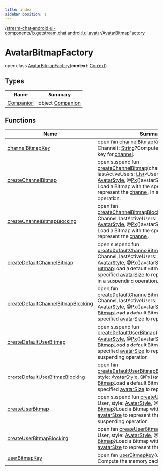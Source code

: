 ```yaml
---
title: index
sidebar_position: 1
---
```

/[stream-chat-android-ui-components](../../index.md)/[io.getstream.chat.android.ui.avatar](../index.md)/[AvatarBitmapFactory](index.md)  
  
  
  
# AvatarBitmapFactory  
open class [AvatarBitmapFactory](index.md)(**context**: [Context](https://developer.android.com/reference/kotlin/android/content/Context.html))  
  
## Types  
  
|  Name |  Summary | 
|---|---|
| <a name="io.getstream.chat.android.ui.avatar/AvatarBitmapFactory.Companion///PointingToDeclaration/"></a>[Companion](Companion/index.md)| <a name="io.getstream.chat.android.ui.avatar/AvatarBitmapFactory.Companion///PointingToDeclaration/"></a>object [Companion](Companion/index.md)|
  
  
## Functions  
  
|  Name |  Summary | 
|---|---|
| <a name="io.getstream.chat.android.ui.avatar/AvatarBitmapFactory/channelBitmapKey/#io.getstream.chat.android.client.models.Channel/PointingToDeclaration/"></a>[channelBitmapKey](channelBitmapKey.md)| <a name="io.getstream.chat.android.ui.avatar/AvatarBitmapFactory/channelBitmapKey/#io.getstream.chat.android.client.models.Channel/PointingToDeclaration/"></a>open fun [channelBitmapKey](channelBitmapKey.md)(channel: Channel): [String](https://kotlinlang.org/api/latest/jvm/stdlib/kotlin/-string/index.html)?Compute the memory cache key for [channel](channelBitmapKey.md).|
| <a name="io.getstream.chat.android.ui.avatar/AvatarBitmapFactory/createChannelBitmap/#io.getstream.chat.android.client.models.Channel#kotlin.collections.List[io.getstream.chat.android.client.models.User]#io.getstream.chat.android.ui.avatar.AvatarStyle#kotlin.Int/PointingToDeclaration/"></a>[createChannelBitmap](createChannelBitmap.md)| <a name="io.getstream.chat.android.ui.avatar/AvatarBitmapFactory/createChannelBitmap/#io.getstream.chat.android.client.models.Channel#kotlin.collections.List[io.getstream.chat.android.client.models.User]#io.getstream.chat.android.ui.avatar.AvatarStyle#kotlin.Int/PointingToDeclaration/"></a>open suspend fun [createChannelBitmap](createChannelBitmap.md)(channel: Channel, lastActiveUsers: [List](https://kotlinlang.org/api/latest/jvm/stdlib/kotlin.collections/-list/index.html)&lt;User&gt;, style: [AvatarStyle](../AvatarStyle/index.md), @[Px](https://developer.android.com/reference/kotlin/androidx/annotation/Px.html)()avatarSize: [Int](https://kotlinlang.org/api/latest/jvm/stdlib/kotlin/-int/index.html)): [Bitmap](https://developer.android.com/reference/kotlin/android/graphics/Bitmap.html)?Load a Bitmap with the specified [avatarSize](createChannelBitmap.md) to represent the [channel](createChannelBitmap.md), in a suspending operation.|
| <a name="io.getstream.chat.android.ui.avatar/AvatarBitmapFactory/createChannelBitmapBlocking/#io.getstream.chat.android.client.models.Channel#kotlin.collections.List[io.getstream.chat.android.client.models.User]#io.getstream.chat.android.ui.avatar.AvatarStyle#kotlin.Int/PointingToDeclaration/"></a>[createChannelBitmapBlocking](createChannelBitmapBlocking.md)| <a name="io.getstream.chat.android.ui.avatar/AvatarBitmapFactory/createChannelBitmapBlocking/#io.getstream.chat.android.client.models.Channel#kotlin.collections.List[io.getstream.chat.android.client.models.User]#io.getstream.chat.android.ui.avatar.AvatarStyle#kotlin.Int/PointingToDeclaration/"></a>open fun [createChannelBitmapBlocking](createChannelBitmapBlocking.md)(channel: Channel, lastActiveUsers: [List](https://kotlinlang.org/api/latest/jvm/stdlib/kotlin.collections/-list/index.html)&lt;User&gt;, style: [AvatarStyle](../AvatarStyle/index.md), @[Px](https://developer.android.com/reference/kotlin/androidx/annotation/Px.html)()avatarSize: [Int](https://kotlinlang.org/api/latest/jvm/stdlib/kotlin/-int/index.html)): [Bitmap](https://developer.android.com/reference/kotlin/android/graphics/Bitmap.html)?Load a Bitmap with the specified [avatarSize](createChannelBitmapBlocking.md) to represent the [channel](createChannelBitmapBlocking.md).|
| <a name="io.getstream.chat.android.ui.avatar/AvatarBitmapFactory/createDefaultChannelBitmap/#io.getstream.chat.android.client.models.Channel#kotlin.collections.List[io.getstream.chat.android.client.models.User]#io.getstream.chat.android.ui.avatar.AvatarStyle#kotlin.Int/PointingToDeclaration/"></a>[createDefaultChannelBitmap](createDefaultChannelBitmap.md)| <a name="io.getstream.chat.android.ui.avatar/AvatarBitmapFactory/createDefaultChannelBitmap/#io.getstream.chat.android.client.models.Channel#kotlin.collections.List[io.getstream.chat.android.client.models.User]#io.getstream.chat.android.ui.avatar.AvatarStyle#kotlin.Int/PointingToDeclaration/"></a>open suspend fun [createDefaultChannelBitmap](createDefaultChannelBitmap.md)(channel: Channel, lastActiveUsers: [List](https://kotlinlang.org/api/latest/jvm/stdlib/kotlin.collections/-list/index.html)&lt;User&gt;, style: [AvatarStyle](../AvatarStyle/index.md), @[Px](https://developer.android.com/reference/kotlin/androidx/annotation/Px.html)()avatarSize: [Int](https://kotlinlang.org/api/latest/jvm/stdlib/kotlin/-int/index.html)): [Bitmap](https://developer.android.com/reference/kotlin/android/graphics/Bitmap.html)Load a default Bitmap with the specified [avatarSize](createDefaultChannelBitmap.md) to represent the [channel](createDefaultChannelBitmap.md), in a suspending operation.|
| <a name="io.getstream.chat.android.ui.avatar/AvatarBitmapFactory/createDefaultChannelBitmapBlocking/#io.getstream.chat.android.client.models.Channel#kotlin.collections.List[io.getstream.chat.android.client.models.User]#io.getstream.chat.android.ui.avatar.AvatarStyle#kotlin.Int/PointingToDeclaration/"></a>[createDefaultChannelBitmapBlocking](createDefaultChannelBitmapBlocking.md)| <a name="io.getstream.chat.android.ui.avatar/AvatarBitmapFactory/createDefaultChannelBitmapBlocking/#io.getstream.chat.android.client.models.Channel#kotlin.collections.List[io.getstream.chat.android.client.models.User]#io.getstream.chat.android.ui.avatar.AvatarStyle#kotlin.Int/PointingToDeclaration/"></a>open fun [createDefaultChannelBitmapBlocking](createDefaultChannelBitmapBlocking.md)(channel: Channel, lastActiveUsers: [List](https://kotlinlang.org/api/latest/jvm/stdlib/kotlin.collections/-list/index.html)&lt;User&gt;, style: [AvatarStyle](../AvatarStyle/index.md), @[Px](https://developer.android.com/reference/kotlin/androidx/annotation/Px.html)()avatarSize: [Int](https://kotlinlang.org/api/latest/jvm/stdlib/kotlin/-int/index.html)): [Bitmap](https://developer.android.com/reference/kotlin/android/graphics/Bitmap.html)Load a default Bitmap with the specified [avatarSize](createDefaultChannelBitmapBlocking.md) to represent the [channel](createDefaultChannelBitmapBlocking.md).|
| <a name="io.getstream.chat.android.ui.avatar/AvatarBitmapFactory/createDefaultUserBitmap/#io.getstream.chat.android.client.models.User#io.getstream.chat.android.ui.avatar.AvatarStyle#kotlin.Int/PointingToDeclaration/"></a>[createDefaultUserBitmap](createDefaultUserBitmap.md)| <a name="io.getstream.chat.android.ui.avatar/AvatarBitmapFactory/createDefaultUserBitmap/#io.getstream.chat.android.client.models.User#io.getstream.chat.android.ui.avatar.AvatarStyle#kotlin.Int/PointingToDeclaration/"></a>open suspend fun [createDefaultUserBitmap](createDefaultUserBitmap.md)(user: User, style: [AvatarStyle](../AvatarStyle/index.md), @[Px](https://developer.android.com/reference/kotlin/androidx/annotation/Px.html)()avatarSize: [Int](https://kotlinlang.org/api/latest/jvm/stdlib/kotlin/-int/index.html)): [Bitmap](https://developer.android.com/reference/kotlin/android/graphics/Bitmap.html)Load a default Bitmap with the specified [avatarSize](createDefaultUserBitmap.md) to represent the [user](createDefaultUserBitmap.md), in a suspending operation.|
| <a name="io.getstream.chat.android.ui.avatar/AvatarBitmapFactory/createDefaultUserBitmapBlocking/#io.getstream.chat.android.client.models.User#io.getstream.chat.android.ui.avatar.AvatarStyle#kotlin.Int/PointingToDeclaration/"></a>[createDefaultUserBitmapBlocking](createDefaultUserBitmapBlocking.md)| <a name="io.getstream.chat.android.ui.avatar/AvatarBitmapFactory/createDefaultUserBitmapBlocking/#io.getstream.chat.android.client.models.User#io.getstream.chat.android.ui.avatar.AvatarStyle#kotlin.Int/PointingToDeclaration/"></a>open fun [createDefaultUserBitmapBlocking](createDefaultUserBitmapBlocking.md)(user: User, style: [AvatarStyle](../AvatarStyle/index.md), @[Px](https://developer.android.com/reference/kotlin/androidx/annotation/Px.html)()avatarSize: [Int](https://kotlinlang.org/api/latest/jvm/stdlib/kotlin/-int/index.html)): [Bitmap](https://developer.android.com/reference/kotlin/android/graphics/Bitmap.html)Load a default Bitmap with the specified [avatarSize](createDefaultUserBitmapBlocking.md) to represent the [user](createDefaultUserBitmapBlocking.md).|
| <a name="io.getstream.chat.android.ui.avatar/AvatarBitmapFactory/createUserBitmap/#io.getstream.chat.android.client.models.User#io.getstream.chat.android.ui.avatar.AvatarStyle#kotlin.Int/PointingToDeclaration/"></a>[createUserBitmap](createUserBitmap.md)| <a name="io.getstream.chat.android.ui.avatar/AvatarBitmapFactory/createUserBitmap/#io.getstream.chat.android.client.models.User#io.getstream.chat.android.ui.avatar.AvatarStyle#kotlin.Int/PointingToDeclaration/"></a>open suspend fun [createUserBitmap](createUserBitmap.md)(user: User, style: [AvatarStyle](../AvatarStyle/index.md), @[Px](https://developer.android.com/reference/kotlin/androidx/annotation/Px.html)()avatarSize: [Int](https://kotlinlang.org/api/latest/jvm/stdlib/kotlin/-int/index.html)): [Bitmap](https://developer.android.com/reference/kotlin/android/graphics/Bitmap.html)?Load a Bitmap with the specified [avatarSize](createUserBitmap.md) to represent the [user](createUserBitmap.md), in a suspending operation.|
| <a name="io.getstream.chat.android.ui.avatar/AvatarBitmapFactory/createUserBitmapBlocking/#io.getstream.chat.android.client.models.User#io.getstream.chat.android.ui.avatar.AvatarStyle#kotlin.Int/PointingToDeclaration/"></a>[createUserBitmapBlocking](createUserBitmapBlocking.md)| <a name="io.getstream.chat.android.ui.avatar/AvatarBitmapFactory/createUserBitmapBlocking/#io.getstream.chat.android.client.models.User#io.getstream.chat.android.ui.avatar.AvatarStyle#kotlin.Int/PointingToDeclaration/"></a>open fun [createUserBitmapBlocking](createUserBitmapBlocking.md)(user: User, style: [AvatarStyle](../AvatarStyle/index.md), @[Px](https://developer.android.com/reference/kotlin/androidx/annotation/Px.html)()avatarSize: [Int](https://kotlinlang.org/api/latest/jvm/stdlib/kotlin/-int/index.html)): [Bitmap](https://developer.android.com/reference/kotlin/android/graphics/Bitmap.html)?Load a Bitmap with the specified [avatarSize](createUserBitmapBlocking.md) to represent the [user](createUserBitmapBlocking.md).|
| <a name="io.getstream.chat.android.ui.avatar/AvatarBitmapFactory/userBitmapKey/#io.getstream.chat.android.client.models.User/PointingToDeclaration/"></a>[userBitmapKey](userBitmapKey.md)| <a name="io.getstream.chat.android.ui.avatar/AvatarBitmapFactory/userBitmapKey/#io.getstream.chat.android.client.models.User/PointingToDeclaration/"></a>open fun [userBitmapKey](userBitmapKey.md)(user: User): [String](https://kotlinlang.org/api/latest/jvm/stdlib/kotlin/-string/index.html)?Compute the memory cache key for [user](userBitmapKey.md).|

